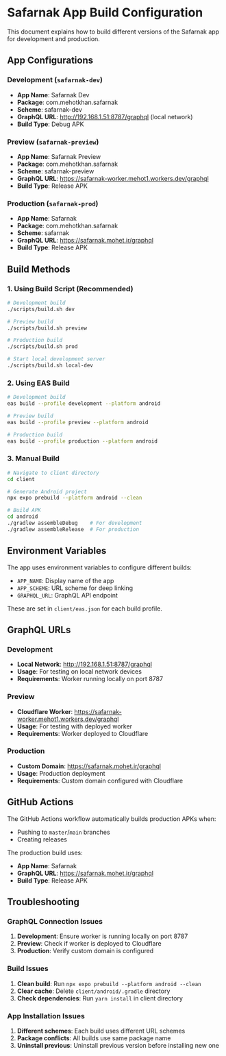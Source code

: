 # Safarnak App Build Configuration

This document explains how to build different versions of the Safarnak app for development and production.

## App Configurations

### Development (`safarnak-dev`)
- **App Name**: Safarnak Dev
- **Package**: com.mehotkhan.safarnak
- **Scheme**: safarnak-dev
- **GraphQL URL**: http://192.168.1.51:8787/graphql (local network)
- **Build Type**: Debug APK

### Preview (`safarnak-preview`)
- **App Name**: Safarnak Preview
- **Package**: com.mehotkhan.safarnak
- **Scheme**: safarnak-preview
- **GraphQL URL**: https://safarnak-worker.mehot1.workers.dev/graphql
- **Build Type**: Release APK

### Production (`safarnak-prod`)
- **App Name**: Safarnak
- **Package**: com.mehotkhan.safarnak
- **Scheme**: safarnak
- **GraphQL URL**: https://safarnak.mohet.ir/graphql
- **Build Type**: Release APK

## Build Methods

### 1. Using Build Script (Recommended)

```bash
# Development build
./scripts/build.sh dev

# Preview build
./scripts/build.sh preview

# Production build
./scripts/build.sh prod

# Start local development server
./scripts/build.sh local-dev
```

### 2. Using EAS Build

```bash
# Development build
eas build --profile development --platform android

# Preview build
eas build --profile preview --platform android

# Production build
eas build --profile production --platform android
```

### 3. Manual Build

```bash
# Navigate to client directory
cd client

# Generate Android project
npx expo prebuild --platform android --clean

# Build APK
cd android
./gradlew assembleDebug    # For development
./gradlew assembleRelease  # For production
```

## Environment Variables

The app uses environment variables to configure different builds:

- `APP_NAME`: Display name of the app
- `APP_SCHEME`: URL scheme for deep linking
- `GRAPHQL_URL`: GraphQL API endpoint

These are set in `client/eas.json` for each build profile.

## GraphQL URLs

### Development
- **Local Network**: http://192.168.1.51:8787/graphql
- **Usage**: For testing on local network devices
- **Requirements**: Worker running locally on port 8787

### Preview
- **Cloudflare Worker**: https://safarnak-worker.mehot1.workers.dev/graphql
- **Usage**: For testing with deployed worker
- **Requirements**: Worker deployed to Cloudflare

### Production
- **Custom Domain**: https://safarnak.mohet.ir/graphql
- **Usage**: Production deployment
- **Requirements**: Custom domain configured with Cloudflare

## GitHub Actions

The GitHub Actions workflow automatically builds production APKs when:
- Pushing to `master`/`main` branches
- Creating releases

The production build uses:
- **App Name**: Safarnak
- **GraphQL URL**: https://safarnak.mohet.ir/graphql
- **Build Type**: Release APK

## Troubleshooting

### GraphQL Connection Issues
1. **Development**: Ensure worker is running locally on port 8787
2. **Preview**: Check if worker is deployed to Cloudflare
3. **Production**: Verify custom domain is configured

### Build Issues
1. **Clean build**: Run `npx expo prebuild --platform android --clean`
2. **Clear cache**: Delete `client/android/.gradle` directory
3. **Check dependencies**: Run `yarn install` in client directory

### App Installation Issues
1. **Different schemes**: Each build uses different URL schemes
2. **Package conflicts**: All builds use same package name
3. **Uninstall previous**: Uninstall previous version before installing new one

